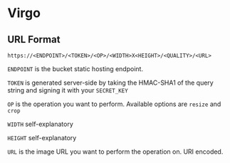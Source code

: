 # Virgo

## URL Format

```
https://<ENDPOINT>/<TOKEN>/<OP>/<WIDTH>X<HEIGHT>/<QUALITY>/<URL>
```

`ENDPOINT` is the bucket static hosting endpoint.

`TOKEN` is generated server-side by taking the HMAC-SHA1 of the query string and signing it with your `SECRET_KEY`

`OP` is the operation you want to perform. Available options are `resize` and `crop`

`WIDTH` self-explanatory

`HEIGHT` self-explanatory

`URL` is the image URL you want to perform the operation on. URI encoded.
